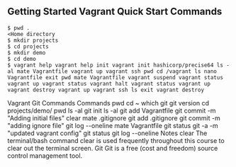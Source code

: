 ## Getting Started Vagrant Quick Start Commands

```
$ pwd .
<Home directory
$ mkdir projects 
$ cd projects 
$ mkdir demo
$ cd demo
$ vagrant help vagrant help init vagrant init hashicorp/precise64 ls -al mate Vagrantfile vagrant up vagrant ssh pwd cd /vagrant ls nano Vagrantfile exit pwd mate Vagrantfile vagrant suspend vagrant status vagrant up vagrant status vagrant halt vagrant status vagrant up vagrant destroy vagrant up vagrant ssh ls exit vagrant destroy
```
Vagrant Git Commands
Commands
pwd cd ~ which git git version cd projects/demo/ pwd ls -al git init ls -al git add Vagrantfile git commit -m "Adding initial files" clear mate .gitignore git add .gitignore git commit -m "adding ignore file" git log --oneline mate Vagrantfile git status
git -a -m "updated vagrant config" git status git log --oneline
Notes
clear The terminal/bash command clear is used frequently throughout this course to clear out the terminal screen.
Git Git is a free (cost and freedom) source control management tool.
<!--stackedit_data:
eyJoaXN0b3J5IjpbODg1Mzk5OTg4XX0=
-->
